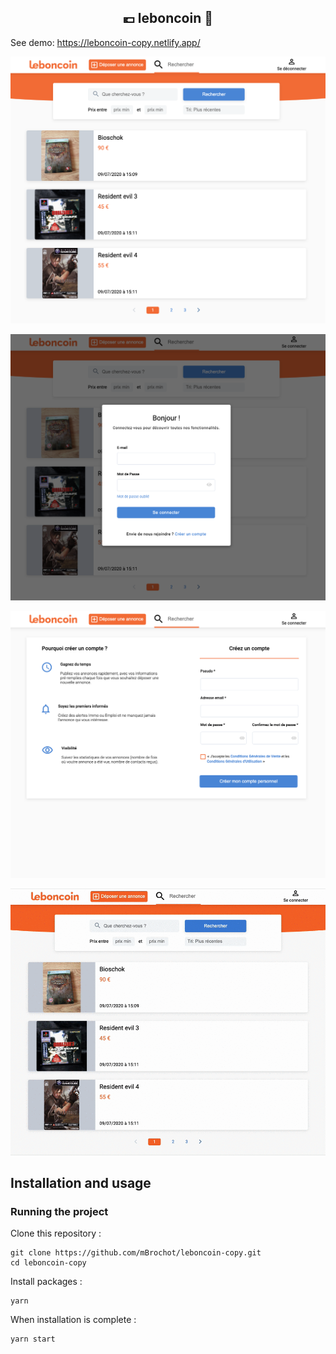 <h2 align="center">
	💶 leboncoin 🛒
</h2>

See demo: https://leboncoin-copy.netlify.app/

<p align="center">
   <img
		width="600"
		alt="capture"
		src="https://github.com/mBrochot/leboncoin-copy/blob/master/preview/capture-leboncoin-1.png">
</p>
<p align="center">
   <img
		width="600"
		alt="capture"
		src="https://github.com/mBrochot/leboncoin-copy/blob/master/preview/capture-leboncoin-2.png">
</p>
<p align="center">
   <img
		width="600"
		alt="capture"
		src="https://github.com/mBrochot/leboncoin-copy/blob/master/preview/capture-leboncoin-3.png">
</p>
<p align="center">
   <img
		width="600"
		alt="capture"
		src="https://github.com/mBrochot/leboncoin-copy/blob/master/preview/capture-leboncoin.gif">
</p>

## Installation and usage

### Running the project

Clone this repository :

```
git clone https://github.com/mBrochot/leboncoin-copy.git
cd leboncoin-copy
```

Install packages :

```
yarn
```

When installation is complete :

```bash
yarn start
```
